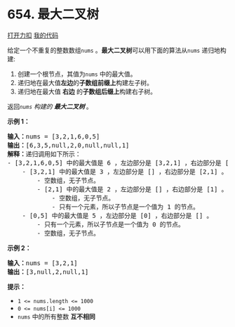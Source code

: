 # 654. 最大二叉树

[打开力扣](https://leetcode.cn/problems/maximum-binary-tree) [我的代码](654.maximum_binary_tree.py)

给定一个不重复的整数数组<code>nums</code> 。<strong>最大二叉树</strong>可以用下面的算法从<code>nums</code> 递归地构建:

<ol>
	<li>创建一个根节点，其值为<code>nums</code> 中的最大值。</li>
	<li>递归地在最大值<strong>左边</strong>的<strong>子数组前缀上</strong>构建左子树。</li>
	<li>递归地在最大值 <strong>右边</strong> 的<strong>子数组后缀上</strong>构建右子树。</li>
</ol>

返回<em><code>nums</code> 构建的 </em><strong><em>最大二叉树</em> </strong>。



<strong>示例 1：</strong>
<img alt="" src="https://assets.leetcode.com/uploads/2020/12/24/tree1.jpg" />
<pre>
<strong>输入：</strong>nums = [3,2,1,6,0,5]
<strong>输出：</strong>[6,3,5,null,2,0,null,null,1]
<strong>解释：</strong>递归调用如下所示：
- [3,2,1,6,0,5] 中的最大值是 6 ，左边部分是 [3,2,1] ，右边部分是 [0,5] 。
    - [3,2,1] 中的最大值是 3 ，左边部分是 [] ，右边部分是 [2,1] 。
        - 空数组，无子节点。
        - [2,1] 中的最大值是 2 ，左边部分是 [] ，右边部分是 [1] 。
            - 空数组，无子节点。
            - 只有一个元素，所以子节点是一个值为 1 的节点。
    - [0,5] 中的最大值是 5 ，左边部分是 [0] ，右边部分是 [] 。
        - 只有一个元素，所以子节点是一个值为 0 的节点。
        - 空数组，无子节点。
</pre>

<strong>示例 2：</strong>
<img alt="" src="https://assets.leetcode.com/uploads/2020/12/24/tree2.jpg" />
<pre>
<strong>输入：</strong>nums = [3,2,1]
<strong>输出：</strong>[3,null,2,null,1]
</pre>



<strong>提示：</strong>

<ul>
	<li><code>1 <= nums.length <= 1000</code></li>
	<li><code>0 <= nums[i] <= 1000</code></li>
	<li><code>nums</code> 中的所有整数 <strong>互不相同</strong></li>
</ul>
